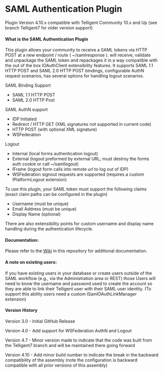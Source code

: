# SAML Authentication Plugin

Plugin Version 4.10.x compatible with Telligent Community 10.x and Up (see branch Telligent7 for older version support)

#### What is the SAML Authentication Plugin

This plugin allows your community to receive a SAML tokens via HTTP POST at a new endpoint / route ( ~/samlresponse ).
will receive, validate and unpackage the SAML token and repackages it in a way compatible with the out of the box IOAuthClient extensibility features.  It supports 
SAML 1.1 HTTP POST and SAML 2.0 HTTP POST bindings, configurable AuthN request scenarios, has several options for handling logout scenarios.

SAML Binding Support
- SAML 1.1 HTTP POST
- SAML 2.0 HTTP Post

SAML AuthN support
- IDP Initiated
- Redirect / HTTP GET (XML signatures not supported in current code)
- HTTP POST (with optional XML signature)
- WSFederation

Logout
- Internal (local forms authentication logout)
- External (logout preformed by external URL; must destroy the forms auth cookie or call ~/samllogout)
- IFrame (logout form calls into remote url to log out of IDP)
- WSFederation signout requests are supported (requires a custom IPlatformLogout extension)

To use this plugin, your SAML token must support the following claims (exact claim paths can be configured  in the plugin)
- Username (must be unique)
- Email Address (must be unique)
- Display Name (optional)

There are also extensibility points for custom username and display name handling during the authentication  lifecycle.

#### Documentation:

Please refer to the [Wiki](/Telligent/SAML/wiki) in this repository for additional documentation.

#### A note on existing users:
If you have existing users in your database or create users outside of the SAML workflow (e.g., via the Administration area or REST) those Users will need to know the username and password used to create the account so they are able to link their Telligent user with their SAML user identity.  (To support this ability users need a custom ISamlOAuthLinkManager extension)

#### Version History
Version 3.0 - Initial GitHub Release

Version 4.0 - Add support for WSFederation AuthN and Logout

Version 4.7 - Minor version made to indicate that the code was built from the Telligent7 branch and will be maintained there going forward

Version 4.10 - Add minor build number to indicate the break in the backward compatibility of the assembly (note the configuration is backward compatible with all prior versions of this assembly)